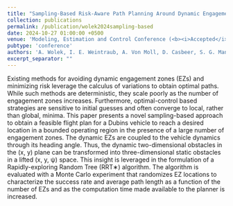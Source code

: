 ```yaml
---
title: "Sampling-Based Risk-Aware Path Planning Around Dynamic Engagement Zones"
collection: publications
permalink: /publication/wolek2024sampling-based
date: 2024-10-27 01:00:00 +0500
venue: 'Modeling, Estimation and Control Conference (<b><i>Accepted</i></b>)'
pubtype: 'conference'
authors: 'A. Wolek, I. E. Weintraub, A. Von Moll, D. Casbeer, S. G. Manyam'
excerpt_separator: ""
---
```

Existing methods for avoiding dynamic engagement zones (EZs) and minimizing risk leverage the calculus of variations to obtain optimal paths. While such methods are deterministic, they scale poorly as the number of engagement zones increases. Furthermore, optimal-control based strategies are sensitive to initial guesses and often converge to local, rather than global, minima. This paper presents a novel sampling-based approach to obtain a feasible flight plan for a Dubins vehicle to reach a desired location in a bounded operating region in the presence of a large number of engagement zones. The dynamic EZs are coupled to the vehicle dynamics through its heading angle. Thus, the dynamic two-dimensional obstacles in the (x, y) plane can be transformed into three-dimensional static obstacles in a lifted (x, y, ψ) space. This insight is leveraged in the formulation of a Rapidly-exploring Random Tree (RRT∗) algorithm. The algorithm is evaluated with a Monte Carlo experiment that randomizes EZ locations to characterize the success rate and average path length as a function of the number of EZs and as the computation time made available to the planner is increased.
